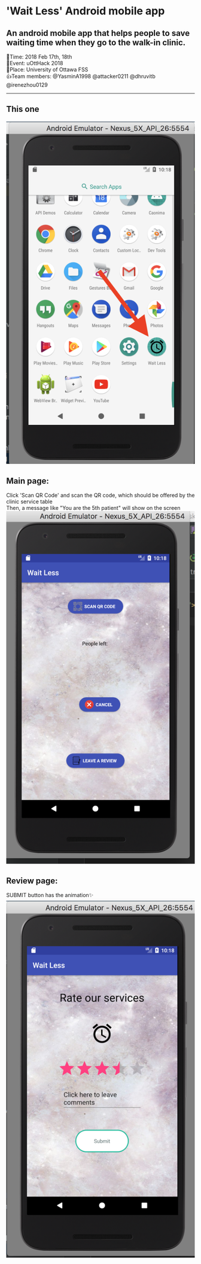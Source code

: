 # 'Wait Less' Android mobile app
An android mobile app that helps people to save waiting time when they go to the walk-in clinic.
---
:calendar:Time: 2018 Feb 17th, 18th <br/>
:balloon:Event: uOttHack 2018  <br/>
:school:Place: University of Ottawa FSS  <br/>
:+1:Team members: @YasminA1998 @attacker0211 @dhruvitb @irenezhou0129
___
## This one
![alt text](https://github.com/IreneZhou0129/waitingroom/blob/master/icon.png)
## Main page:
Click 'Scan QR Code' and scan the QR code, which should be offered by the clinic service table<br />
Then, a message like "You are the 5th patient" will show on the screen
![alt text](https://github.com/IreneZhou0129/waitingroom/blob/master/main_page.png)

## Review page:
SUBMIT button has the animation:sparkles:
![alt text](https://github.com/IreneZhou0129/waitingroom/blob/master/review_page.png)

 
